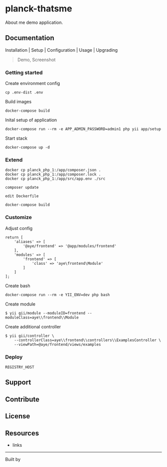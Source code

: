 planck-thatsme
==============

About me demo application.

## Documentation

Installation | Setup | Configuration | Usage | Upgrading

> Demo, Screenshot

### Getting started

Create environment config

    cp .env-dist .env

Build images

    docker-compose build
    
Inital setup of application    

    docker-compose run --rm -e APP_ADMIN_PASSWORD=admin1 php yii app/setup
        
Start stack
        
    docker-compose up -d

### Extend
    
    docker cp planck_php_1:/app/composer.json .
    docker cp planck_php_1:/app/composer.lock .
    docker cp planck_php_1:/app/src/app.env ./src

    composer update
    
    edit Dockerfile
    
    docker-compose build

### Customize

Adjust config

    return [
        'aliases' => [
            '@aye/frontend' => '@app/modules/frontend'
        ],
        'modules' => [
            'frontend' => [
                'class' => 'aye\frontend\Module'
            ]
        ]
    ];

Create bash    
    
    docker-compose run --rm -e YII_ENV=dev php bash

Create module    
    
    $ yii gii/module --moduleID=frontend --moduleClass=aye\\frontend\\Module

Create additional controller

    $ yii gii/controller \
        --controllerClass=aye\\frontend\\controllers\\ExamplesController \
        --viewPath=@aye/frontend/views/examples

### Deploy

    REGISTRY_HOST

## Support


## Contribute


## License


## Resources

- links

---

Built by
